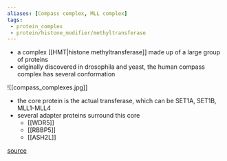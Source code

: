 ```yaml
---
aliases: [Compass complex, MLL complex]
tags:
 - protein_complex
 - protein/histone_modifier/methyltransferase
---
```


- a complex [[HMT|histone methyltransferase]] made up of a large group of proteins
- originally discovered in drosophila and yeast, the human compass complex has several conformation 

![[compass_complexes.jpg]]
- the core protein is the actual transferase, which can be SET1A, SET1B, MLL1-MLL4
- several adapter proteins surround this core 
	- [[WDR5]]
	- [[RBBP5]]
	- [[ASH2L]]



[source](https://www.ncbi.nlm.nih.gov/pmc/articles/PMC4010150/#:~:text=This%20complex%20was%20named%20COMPASS,H3K4%20(42%E2%80%9345).)
